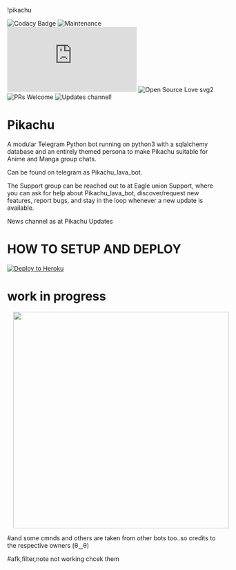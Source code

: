 !pikachu

![Codacy Badge](https://github.com/pro-boy/Pikachu-Robot)  ![Maintenance](https://GitHub.com/Naereen/StrapDown.js/graphs/commit-activity) ![GPLv3 license](https://perso.crans.org/besson/LICENSE.html) ![Open Source Love svg2](https://github.com/ellerbrock/open-source-badges/) ![PRs Welcome](https://makeapullrequest.com) ![Updates channel!](https://t.me/pikachubotsupport)

# Pikachu 

A modular Telegram Python bot running on python3 with a sqlalchemy database and an entirely themed persona to make Pikachu suitable for Anime and Manga group chats. 

Can be found on telegram as Pikachu_lava_bot.

The Support group can be reached out to at Eagle union Support, where you can ask for help about Pikachu_lava_bot, discover/request new features, report bugs, and stay in the loop whenever a new update is available. 

News channel as at Pikachu Updates 

# HOW TO SETUP AND DEPLOY

<a href="https://heroku.com/deploy?template=https://github.com/srinivasop/PIKACHU-OP/blob/master"> <img src="https://www2.assets.heroku.com/assets/elements/elements-buttons-2-4867044559069b937ba0fd078f5604f310a49928bd1b59fb3d2f0ff96e0d97c8.svg" alt="Deploy to Heroku" /></a></p>

# work in progress

<a href="https://telegra.ph/file/871a5d71464c77ed5d145.jpg" imageanchor="1" style="margin-left: 1em; margin-right: 1em;"><img border="0" data-original-height="200" data-original-width="200" height="" src="https://telegra.ph/file/871a5d71464c77ed5d145.jpg" width="500" /></a></div>

#and some cmnds and others are taken from other bots too..so credits to the respective owners (θ‿θ) 

#afk,filter,note not working chcek them
